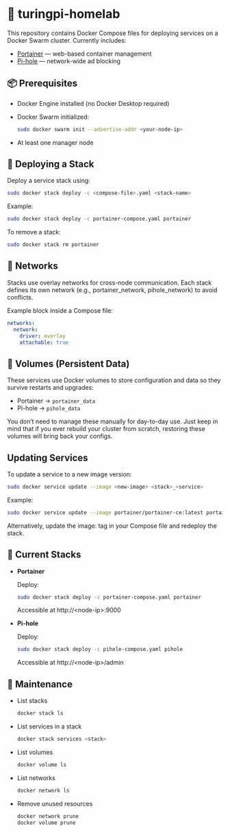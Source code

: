 # 🐋 turingpi-homelab

This repository contains Docker Compose files for deploying services on a Docker Swarm cluster.
Currently includes:

- [Portainer](https://www.portainer.io) — web-based container management
- [Pi-hole](https://pi-hole.net) — network-wide ad blocking

## 📦 Prerequisites

- Docker Engine installed (no Docker Desktop required)

- Docker Swarm initialized:

    ```bash
    sudo docker swarm init --advertise-addr <your-node-ip>
    ```

- At least one manager node

## 🚀 Deploying a Stack

Deploy a service stack using:

```bash
sudo docker stack deploy -c <compose-file>.yaml <stack-name>
```

Example:

```bash
sudo docker stack deploy -c portainer-compose.yaml portainer
```

To remove a stack:

```bash
sudo docker stack rm portainer
```

## 🔗 Networks

Stacks use overlay networks for cross-node communication. Each stack defines its own network (e.g., portainer_network, pihole_network) to avoid conflicts.

Example block inside a Compose file:

```yaml
networks:
  network:
    driver: overlay
    attachable: true

```

## 💾 Volumes (Persistent Data)

These services use Docker volumes to store configuration and data so they survive restarts and upgrades:

- Portainer → `portainer_data`
- Pi-hole → `pihole_data`

You don’t need to manage these manually for day-to-day use. Just keep in mind that if you ever rebuild your cluster from scratch, restoring these volumes will bring back your configs.

## Updating Services

To update a service to a new image version:

```bash
sudo docker service update --image <new-image> <stack>_<service>
```

Example:

```bash
sudo docker service update --image portainer/portainer-ce:latest portainer_portainer
```

Alternatively, update the image: tag in your Compose file and redeploy the stack.

## 📜 Current Stacks

- **Portainer**

    Deploy:

    ```bash
    sudo docker stack deploy -c portainer-compose.yaml portainer
    ```

    Accessible at http://\<node-ip\>:9000

- **Pi-hole**

    Deploy:

    ```bash
    sudo docker stack deploy -c pihole-compose.yaml pihole
    ```

    Accessible at http://\<node-ip\>/admin

## 🧹 Maintenance

- List stacks

    ```bash
    docker stack ls
    ```

- List services in a stack

    ```bash
    docker stack services <stack>
    ```

- List volumes

    ```bash
    docker volume ls
    ```

- List networks

    ```bash
    docker network ls
    ```

- Remove unused resources

    ```bash
    docker network prune
    docker volume prune
    ```
